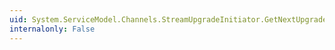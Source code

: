 ```yaml
---
uid: System.ServiceModel.Channels.StreamUpgradeInitiator.GetNextUpgrade
internalonly: False
---
```

